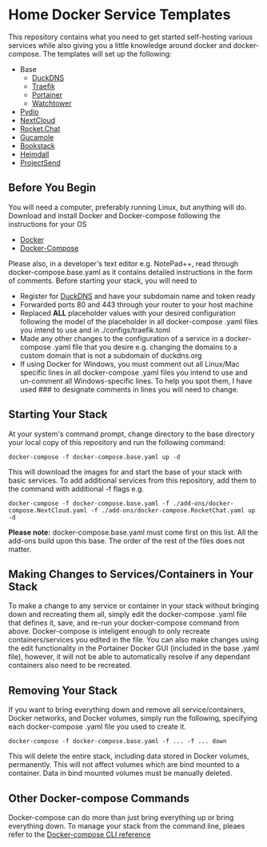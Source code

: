# Home Docker Service Templates

This repository contains what you need to get started self-hosting various services while also giving you a little knowledge around docker and docker-compose.  The templates will set up the following:

* Base
  * [DuckDNS](https://duckdns.org)
  * [Traefik](https://traefik.io)
  * [Portainer](https://portainer.io)
  * [Watchtower](https://hub.docker.com/r/centurylink/watchtower/)
* [Pydio](https://pydio.com/)
* [NextCloud](https://nextcloud.com/)
* [Rocket.Chat](https://rocket.chat)
* [Gucamole](https://guacamole.apache.org/)
* [Bookstack](https://www.bookstackapp.com/)
* [Heimdall](https://heimdall.site/)
* [ProjectSend](https://www.projectsend.org/)

## Before You Begin

You will need a computer, preferably running Linux, but anything will do.  Download and install Docker and Docker-compose following the instructions for your OS

* [Docker](https://www.docker.com/community-edition)
* [Docker-Compose](https://docs.docker.com/compose/install/)

Please also, in a developer's text editor e.g. NotePad++, read through docker-compose.base.yaml as it contains detailed instructions in the form of comments.  Before starting your stack, you will need to

* Register for [DuckDNS](https://www.duckdns.org/) and have your subdomain name and token ready
* Forwarded ports 80 and 443 through your router to your host machine
* Replaced **ALL** placeholder values with your desired configuration following the model of the placeholder in all docker-compose .yaml files you intend to use and in ./configs/traefik.toml
* Made any other changes to the configuration of a service in a docker-compose .yaml file that you desire e.g. changing the domains to a custom domain that is not a subdomain of duckdns.org
* If using Docker for Windows, you must comment out all Linux/Mac specific lines in all docker-compose .yaml files you intend to use and un-comment all Windows-specific lines.  To help you spot them, I have used ### to designate comments in lines you will need to change.

## Starting Your Stack

At your system's command prompt, change directory to the base directory your local copy of this repository and run the following command:

`docker-compose -f docker-compose.base.yaml up -d`

This will download the images for and start the base of your stack with basic services.  To add additional services from this repository, add them to the command with additional -f flags e.g.

`docker-compose -f docker-compose.base.yaml -f ./add-ons/docker-compose.NextCloud.yaml -f ./add-ons/docker-compose.RocketChat.yaml up -d`

**Please note:** docker-compose.base.yaml must come first on this list.  All the add-ons build upon this base.  The order of the rest of the files does not matter.

## Making Changes to Services/Containers in Your Stack

To make a change to any service or container in your stack without bringing down and recreating them all, simply edit the docker-compose .yaml file that defines it, save, and re-run your docker-compose command from above.  Docker-compose is inteligent enough to only recreate containers/services you edited in the file.  You can also make changes using the edit functionality in the Portainer Docker GUI (included in the base .yaml file), however, it will not be able to automatically resolve if any dependant containers also need to be recreated.

## Removing Your Stack

If you want to bring everything down and remove all service/containers, Docker networks, and Docker volumes, simply run the following, specifying each docker-compose .yaml file you used to create it.

`docker-compose -f docker-compose.base.yaml -f ... -f ... down`

This will delete the entire stack, including data stored in Docker volumes, permanently.  This will not affect volumes which are bind mounted to a container.  Data in bind mounted volumes must be manually deleted.

## Other Docker-compose Commands

Docker-compose can do more than just bring everything up or bring everything down.  To manage your stack from the command line, pleaes refer to the [Docker-compose CLI reference](https://docs.docker.com//compose/reference/)
